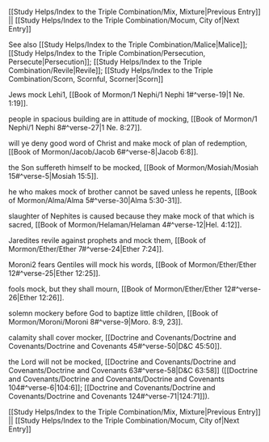 [[Study Helps/Index to the Triple Combination/Mix, Mixture|Previous Entry]]  ||  [[Study Helps/Index to the Triple Combination/Mocum, City of|Next Entry]]

 See also [[Study Helps/Index to the Triple Combination/Malice|Malice]]; [[Study Helps/Index to the Triple Combination/Persecution, Persecute|Persecution]]; [[Study Helps/Index to the Triple Combination/Revile|Revile]]; [[Study Helps/Index to the Triple Combination/Scorn, Scornful, Scorner|Scorn]]

 Jews mock Lehi1, [[Book of Mormon/1 Nephi/1 Nephi 1#^verse-19|1 Ne. 1:19]].

 people in spacious building are in attitude of mocking, [[Book of Mormon/1 Nephi/1 Nephi 8#^verse-27|1 Ne. 8:27]].

 will ye deny good word of Christ and make mock of plan of redemption, [[Book of Mormon/Jacob/Jacob 6#^verse-8|Jacob 6:8]].

 the Son suffereth himself to be mocked, [[Book of Mormon/Mosiah/Mosiah 15#^verse-5|Mosiah 15:5]].

 he who makes mock of brother cannot be saved unless he repents, [[Book of Mormon/Alma/Alma 5#^verse-30|Alma 5:30-31]].

 slaughter of Nephites is caused because they make mock of that which is sacred, [[Book of Mormon/Helaman/Helaman 4#^verse-12|Hel. 4:12]].

 Jaredites revile against prophets and mock them, [[Book of Mormon/Ether/Ether 7#^verse-24|Ether 7:24]].

 Moroni2 fears Gentiles will mock his words, [[Book of Mormon/Ether/Ether 12#^verse-25|Ether 12:25]].

 fools mock, but they shall mourn, [[Book of Mormon/Ether/Ether 12#^verse-26|Ether 12:26]].

 solemn mockery before God to baptize little children, [[Book of Mormon/Moroni/Moroni 8#^verse-9|Moro. 8:9, 23]].

 calamity shall cover mocker, [[Doctrine and Covenants/Doctrine and Covenants/Doctrine and Covenants 45#^verse-50|D&C 45:50]].

 the Lord will not be mocked, [[Doctrine and Covenants/Doctrine and Covenants/Doctrine and Covenants 63#^verse-58|D&C 63:58]] ([[Doctrine and Covenants/Doctrine and Covenants/Doctrine and Covenants 104#^verse-6|104:6]]; [[Doctrine and Covenants/Doctrine and Covenants/Doctrine and Covenants 124#^verse-71|124:71]]).

[[Study Helps/Index to the Triple Combination/Mix, Mixture|Previous Entry]]  ||  [[Study Helps/Index to the Triple Combination/Mocum, City of|Next Entry]]
